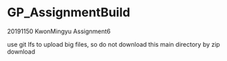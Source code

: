 # GP_AssignmentBuild

20191150 KwonMingyu Assignment6 

use git lfs to upload big files, so do not download this main directory by zip download 
